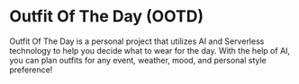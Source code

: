 # Outfit Of The Day (OOTD)
Outfit Of The Day is a personal project that utilizes AI and Serverless technology to help you decide what to wear for the day.
With the help of AI, you can plan outfits for any event, weather, mood, and personal style preference!
